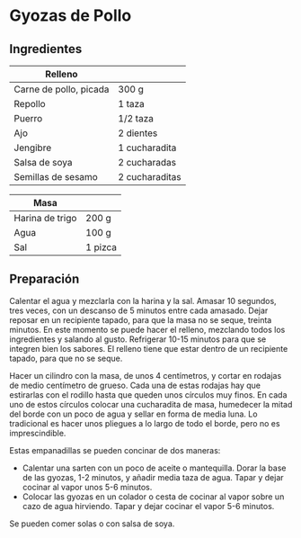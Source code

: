 # Gyozas de Pollo

## Ingredientes

| Relleno | |
|---|---|
| Carne de pollo, picada | 300 g |
| Repollo | 1 taza |
| Puerro | 1/2 taza |
| Ajo | 2 dientes |
| Jengibre | 1 cucharadita |
| Salsa de soya | 2 cucharadas |
| Semillas de sesamo | 2 cucharaditas |

| Masa | |
|---|---|
| Harina de trigo | 200 g |
| Agua | 100 g |
| Sal | 1 pizca |

## Preparación 

Calentar el agua y mezclarla con la harina y la sal. Amasar 10 segundos, tres veces, con un descanso de 5 minutos entre cada amasado. Dejar reposar en un recipiente tapado, para que la masa no se seque, treinta minutos. En este momento se puede hacer el relleno, mezclando todos los ingredientes y salando al gusto. Refrigerar 10-15 minutos para que se integren bien los sabores. El relleno tiene que estar dentro de un recipiente tapado, para que no se seque.

Hacer un cilindro con la masa, de unos 4 centímetros, y cortar en rodajas de medio centímetro de grueso. Cada una de estas rodajas hay que estirarlas con el rodillo hasta que queden unos círculos muy finos. En cada uno de estos círculos colocar una cucharadita de masa, humedecer la mitad del borde con un poco de agua y sellar en forma de media luna. Lo tradicional es hacer unos pliegues a lo largo de todo el borde, pero no es imprescindible.

Estas empanadillas se pueden concinar de dos maneras:

* Calentar una sarten con un poco de aceite o mantequilla. Dorar la base de las gyozas, 1-2 minutos, y añadir media taza de agua. Tapar y dejar cocinar al vapor unos 5-6 minutos.
* Colocar las gyozas en un colador o cesta de cocinar al vapor sobre un cazo de agua hirviendo. Tapar y dejar cocinar el vapor 5-6 minutos.

Se pueden comer solas o con salsa de soya.


